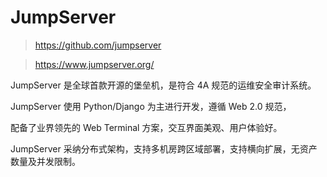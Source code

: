 # JumpServer

> https://github.com/jumpserver

> https://www.jumpserver.org/

JumpServer 是全球首款开源的堡垒机，是符合 4A 规范的运维安全审计系统。

JumpServer 使用 Python/Django 为主进行开发，遵循 Web 2.0 规范，

配备了业界领先的 Web Terminal 方案，交互界面美观、用户体验好。

JumpServer 采纳分布式架构，支持多机房跨区域部署，支持横向扩展，无资产数量及并发限制。
